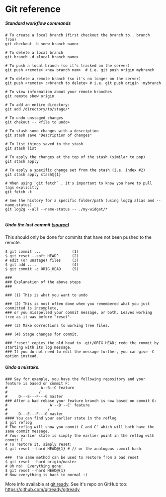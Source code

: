 # Git reference 

##### Standard workflow commands
```shell
# To create a local branch (first checkout the branch to.. branch from)
git checkout -b <new branch name>

# To delete a local branch
git branch -d <local branch name>

# To push a local branch (so it's tracked on the server)
git push <remote> <new branch nam>  # i.e. git push origin mybranch

# To delete a remote branch (so it's no longer on the server)
git push <remote> :<branch to delete> # i.e. git push origin :mybranch

# To view information about your remote branches
git remote show origin 

# To add an entire directory:
git add /directory/to/stage/*

# To undo unstaged changes
git chekout -- <file to undo>

# To stash some changes with a description
git stash save "Description of changes"

# To list things saved in the stash
git stash list

# To apply the changes at the top of the stash (similar to pop)
git stash apply

# To apply a specific change set from the stash (i.e. index #2)
git stash apply stash@{1}

# When using `git fetch` , it's important to know you have to pull tags explicitly
git fetch -t

# See the history for a specific folder/path (using log2g alias and --name-status)
git log2g --all --name-status -- ./my-widget/*


```

##### Undo the last commit ([source](http://stackoverflow.com/a/927386/320399))
This should only be done for commits that have not been pushed to the remote.
```shell
$ git commit ...              (1)
$ git reset --soft HEAD^      (2)
# edit (or unstage) files     (3)
$ git add ....                (4)
$ git commit -c ORIG_HEAD     (5)

### 
### Explanation of the above steps
### 

### (1) This is what you want to undo

### (2) This is most often done when you remembered what you just committed is incomplete, 
### or you misspelled your commit message, or both. Leaves working tree as it was before "reset".

### (3) Make corrections to working tree files.

### (4) Stage changes for commit.

### "reset" copies the old head to .git/ORIG_HEAD; redo the commit by starting with its log message.
### If you do not need to edit the message further, you can give -C option instead.

```

##### Undo a mistake.
```shell
### Say for example, you have the following repository and your feature is based on commit F:
#               A--B--C feature
#              /   
#     D---E---F---G master
### After a bad rebase your feature branch is now based on commit G:
#                   A'--B'--C' feature
#                  /
#     D---E---F---G master
#### You can find your earlier state in the reflog
$ git reflog
# The reflog will show you commit C and C' which will both have the same commit message.
# Your earlier state is simply the earlier point in the reflog with commit C.
# To restore it, simply reset:
$ git reset --hard HEAD@{1} # // or the analogous commit hash

###  The same method can be used to restore from a bad reset
$ git reset --hard origin/master 
# Oh no!  Everything gone!
$ git reset --hard HEAD@{1}
# Now everything is back to normal :)
```

More info available at <a href="http://gitready.com/">git ready</a>.  See it's repo 
on GitHub too: https://github.com/gitready/gitready 

<!-- Remember ```` needs to be at the end of shell segments, per GitHub Flavored 
Markdown ( http://github.github.com/github-flavored-markdown/ ) and real scripts 
should always end with a new line -->



